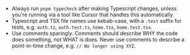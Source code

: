 - Always run `pnpm typecheck` after making Typescript changes, unless you're running via a tool like Cursor that handles this automatically.
- Typescript and TSX file names use kebab-case, with a `.test` suffix for tests, e.g. `auth.ts`, `auth.test.ts`, `home.tsx`, `home.test.tsx`.
- Use comments sparingly. Comments should describe WHY the code does something, not WHAT is does. Never use comments to describe a point-in-time change, e.g. `// No longer using XYZ`.
